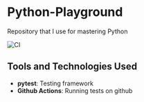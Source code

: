 # Python-Playground

Repository that I use for mastering Python

![CI](https://github.com/TomJan533/Python-Playground/actions/workflows/ci.yml/badge.svg)

## Tools and Technologies Used

- **pytest**: Testing framework
- **Github Actions**: Running tests on github